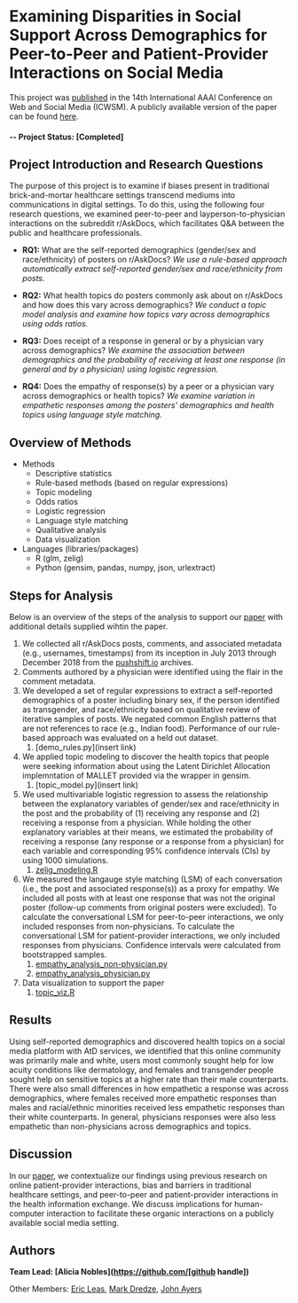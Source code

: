 # Examining Disparities in Social Support Across Demographics for Peer-to-Peer and Patient-Provider Interactions on Social Media

This project was [published](https://ojs.aaai.org//index.php/ICWSM/article/view/7315) in the 14th International AAAI Conference on Web and Social Media (ICWSM). A publicly available version of the paper can be found [here](https://www.ncbi.nlm.nih.gov/pmc/articles/PMC7386284/).  

#### -- Project Status: [Completed]

## Project Introduction and Research Questions
The purpose of this project is to examine if biases present in traditional brick-and-mortar healthcare settings transcend mediums into communications in digital settings. To do this, using the following four research questions, we examined peer-to-peer and layperson-to-physician interactions on the subreddit r/AskDocs, which facilitates Q&A between the public and healthcare professionals. 

* **RQ1:** What are the self-reported demographics (gender/sex and race/ethnicity) of posters on r/AskDocs? _We use a rule-based approach automatically extract self-reported gender/sex and race/ethnicity from posts._

* **RQ2:** What health topics do posters commonly ask about on r/AskDocs and how does this vary across demographics? _We conduct a topic model analysis and examine how topics vary across demographics using odds ratios._

* **RQ3:** Does receipt of a response in general or by a physician vary across demographics? _We examine the association between demographics and the probability of receiving at least one response (in general and by a physician) using logistic regression._

* **RQ4:** Does the empathy of response(s) by a peer or a physician vary across demographics or health topics? _We examine variation in empathetic responses among the posters’ demographics and health topics using language style matching._

## Overview of Methods
* Methods
	* Descriptive statistics
	* Rule-based methods (based on regular expressions) 
	* Topic modeling
	* Odds ratios 
	* Logistic regression
	* Language style matching
	* Qualitative analysis
	* Data visualization
* Languages (libraries/packages)
	* R (glm, zelig)
	* Python (gensim, pandas, numpy, json, urlextract)

## Steps for Analysis
Below is an overview of the steps of the analysis to support our [paper](https://ojs.aaai.org//index.php/ICWSM/article/view/7315) with additional details supplied wihtin the paper.

1. We collected all r/AskDocs posts, comments, and associatedmetadata (e.g., usernames, timestamps) from its inceptionin July 2013 through December 2018 from the [pushshift.io](https://ojs.aaai.org/index.php/ICWSM/article/view/7347)archives. 
2. Comments authored by a physician were identified using the flair in the comment metadata.
3. We developed a set of regular expressions to extract a self-reported demographics of a poster including binary sex, if the person identified as transgender, and race/ethnicity based on qualitative review of iterative samples of posts. We negated commonEnglish patterns that are not references to race (e.g.,Indian food). Performance of our rule-based approach was evaluated on a held out dataset. 
	1. [demo\_rules.py](insert link)
4. We applied topic modeling to discover the health topics that people were seeking information about using the Latent Dirichlet Allocation implemntation of MALLET provided via the wrapper in gensim.
	1. 	 [topic\_model.py](insert link)
5. We used multivariable logistic regression to assess the relationshipbetween the explanatory variables of gender/sex andrace/ethnicity in the post and the probability of (1) receivingany response and (2) receiving a response from a physician.While holding the other explanatory variables at theirmeans, we estimated the probability of receiving a response(any response or a response from a physician) for each variableand corresponding 95% confidence intervals (CIs) byusing 1000 simulations.
	1. [zelig\_modeling.R]()
4. We measured the langauge style matching (LSM) of each conversation (i.e., the post and associated response(s)) as a proxy for empathy. We included all posts with at least one response that was not the original poster (follow-up comments from original posters were excluded). To calculate the conversational LSM for peer-to-peer interactions,we only included responses from non-physicians. To calculatethe conversational LSM for patient-provider interactions,we only included responses from physicians. Confidenceintervals were calculated from bootstrapped samples.
	1. [empathy\_analysis\_non-physician.py]()
	2. [empathy\_analysis\_physician.py]()
3. Data visualization to support the paper
	1. [topic\_viz.R]()


## Results
Using self-reported demographics and discovered healthtopics on a social media platform with AtD services, weidentified that this online community was primarily maleand white, users most commonly sought help for low acuityconditions like dermatology, and females and transgenderpeople sought help on sensitive topics at a higherrate than their male counterparts. There were also smalldifferences in how empathetic a response was across demographics,where females received more empathetic responsesthan males and racial/ethnic minorities received lessempathetic responses than their white counterparts. In general,physicians responses were also less empathetic thannon-physicians across demographics and topics.

## Discussion
In our [paper]((https://ojs.aaai.org//index.php/ICWSM/article/view/7315)), we contextualize our findings using previous research on online patient-provider interactions, bias and barriers in traditional healthcare settings, and peer-to-peer and patient-provider interactions in the health information exchange. We discuss implications for human-computer interaction to facilitate these organic interactions on a publicly available social media setting.


## Authors

**Team Lead: [Alicia Nobles](https://github.com/[github handle])**

Other Members: [Eric Leas](https://profiles.ucsd.edu/eric.leas), [Mark Dredze](http://www.cs.jhu.edu/~mdredze/), [John Ayers](https://www.johnwayers.com/)

